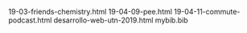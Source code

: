 19-03-friends-chemistry.html
19-04-09-pee.html
19-04-11-commute-podcast.html
desarrollo-web-utn-2019.html
mybib.bib
